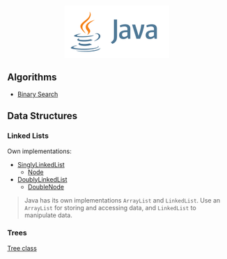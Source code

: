 <p align="center">
  <img width="240" height="120" src="/images/java_logo.svg">
</p>

## Algorithms

- [Binary Search](/src/algorithms/BinarySearch.java)

## Data Structures

### Linked Lists

Own implementations:

- [SinglyLinkedList](/src/linkedlist/SinglyLinkedList.java)
    - [Node](/src/linkedlist/Node.java)
- [DoublyLinkedList](/src/linkedlist/DoublyLinkedList.java)
    - [DoubleNode](/src/linkedlist/DoubleNode.java)

> Java has its own implementations `ArrayList` and `LinkedList`.
> Use an `ArrayList` for storing and accessing data, and `LinkedList` to manipulate data.

### Trees

[Tree class](/src/tree/Tree.java)
